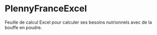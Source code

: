 # PlennyFranceExcel
Feuille de calcul Excel pour calculer ses besoins nutrionnels avec de la bouffe en poudre. 
